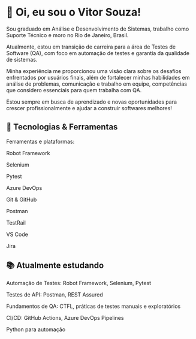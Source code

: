 # 👋 Oi, eu sou o Vitor Souza!
Sou graduado em Análise e Desenvolvimento de Sistemas, trabalho como Suporte Técnico e moro no Rio de Janeiro, Brasil.

Atualmente, estou em transição de carreira para a área de Testes de Software (QA), com foco em automação de testes e garantia da qualidade de sistemas.

Minha experiência me proporcionou uma visão clara sobre os desafios enfrentados por usuários finais, além de fortalecer minhas habilidades em análise de problemas, comunicação e trabalho em equipe, competências que considero essenciais para quem trabalha com QA.

Estou sempre em busca de aprendizado e novas oportunidades para crescer profissionalmente e ajudar a construir softwares melhores!

## 🚀 Tecnologias & Ferramentas

Ferramentas e plataformas:

Robot Framework

Selenium

Pytest

Azure DevOps

Git & GitHub

Postman

TestRail

VS Code

Jira

## 📚 Atualmente estudando
Automação de Testes: Robot Framework, Selenium, Pytest

Testes de API: Postman, REST Assured

Fundamentos de QA: CTFL, práticas de testes manuais e exploratórios

CI/CD: GitHub Actions, Azure DevOps Pipelines

Python para automação

          
          

<!---
souza-vitor/souza-vitor is a ✨ special ✨ repository because its `README.md` (this file) appears on your GitHub profile.
You can click the Preview link to take a look at your changes.
--->
